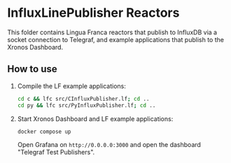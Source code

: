 # InfluxLinePublisher Reactors

This folder contains Lingua Franca reactors that publish to InfluxDB via a socket connection to Telegraf, and example applications that publish to the Xronos Dashboard.

## How to use

1. Compile the LF example applications:

   ```bash
   cd c && lfc src/CInfluxPublisher.lf; cd ..
   cd py && lfc src/PyInfluxPublisher.lf; cd ..
   ```

1. Start Xronos Dashboard and LF example applications:

   ```bash
   docker compose up
   ```

   Open Grafana on `http://0.0.0.0:3000` and open the dashboard "Telegraf Test Publishers".
